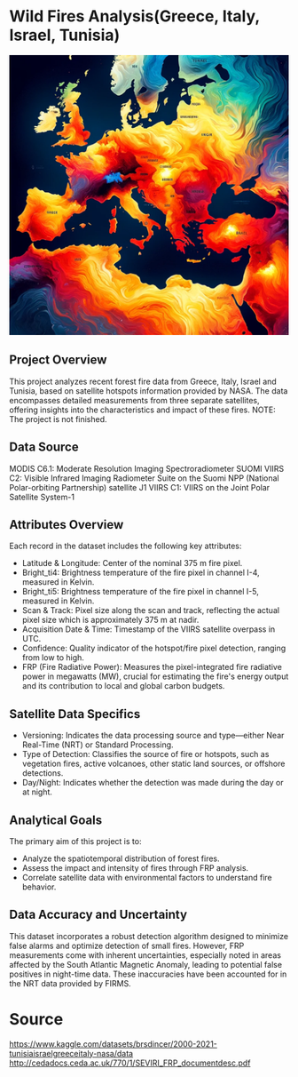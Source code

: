 # Wild Fires Analysis(Greece, Italy, Israel, Tunisia)

![Wild Fires Analysis Map](https://github.com/chrispassas98/Wild_Fires_Analysis/blob/main/photo/wild_fires.jpg?raw=true)

## Project Overview
This project analyzes recent forest fire data from Greece, Italy, Israel and Tunisia, based on satellite hotspots information provided by NASA. The data encompasses detailed measurements from three separate satellites, offering insights into the characteristics and impact of these fires.
NOTE: The project is not finished.
## Data Source

MODIS C6.1: Moderate Resolution Imaging Spectroradiometer
SUOMI VIIRS C2: Visible Infrared Imaging Radiometer Suite on the Suomi NPP (National Polar-orbiting Partnership) satellite
J1 VIIRS C1: VIIRS on the Joint Polar Satellite System-1
## Attributes Overview
Each record in the dataset includes the following key attributes:

- Latitude & Longitude: Center of the nominal 375 m fire pixel.
- Bright_ti4: Brightness temperature of the fire pixel in channel I-4, measured in Kelvin.
- Bright_ti5: Brightness temperature of the fire pixel in channel I-5, measured in Kelvin.
- Scan & Track: Pixel size along the scan and track, reflecting the actual pixel size which is approximately 375 m at nadir.
- Acquisition Date & Time: Timestamp of the VIIRS satellite overpass in UTC.
- Confidence: Quality indicator of the hotspot/fire pixel detection, ranging from low to high.
- FRP (Fire Radiative Power): Measures the pixel-integrated fire radiative power in megawatts (MW), crucial for estimating the fire's energy output and its contribution to local and global carbon budgets.
## Satellite Data Specifics
- Versioning: Indicates the data processing source and type—either Near Real-Time (NRT) or Standard Processing.
- Type of Detection: Classifies the source of fire or hotspots, such as vegetation fires, active volcanoes, other static land sources, or offshore detections.
- Day/Night: Indicates whether the detection was made during the day or at night.

## Analytical Goals
The primary aim of this project is to:

- Analyze the spatiotemporal distribution of forest fires.
- Assess the impact and intensity of fires through FRP analysis.
- Correlate satellite data with environmental factors to understand fire behavior.

## Data Accuracy and Uncertainty
This dataset incorporates a robust detection algorithm designed to minimize false alarms and optimize detection of small fires. However, FRP measurements come with inherent uncertainties, especially noted in areas affected by the South Atlantic Magnetic Anomaly, leading to potential false positives in night-time data. These inaccuracies have been accounted for in the NRT data provided by FIRMS.

# Source
https://www.kaggle.com/datasets/brsdincer/2000-2021-tunisiaisraelgreeceitaly-nasa/data
http://cedadocs.ceda.ac.uk/770/1/SEVIRI_FRP_documentdesc.pdf
